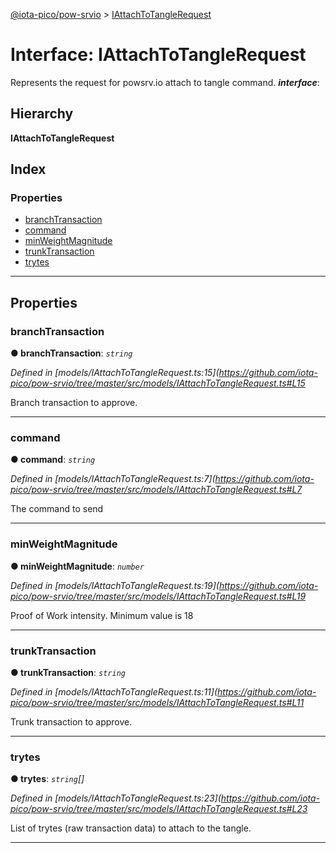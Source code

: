 [@iota-pico/pow-srvio](../README.md) > [IAttachToTangleRequest](../interfaces/iattachtotanglerequest.md)

# Interface: IAttachToTangleRequest

Represents the request for powsrv.io attach to tangle command.
*__interface__*: 

## Hierarchy

**IAttachToTangleRequest**

## Index

### Properties

* [branchTransaction](iattachtotanglerequest.md#branchtransaction)
* [command](iattachtotanglerequest.md#command)
* [minWeightMagnitude](iattachtotanglerequest.md#minweightmagnitude)
* [trunkTransaction](iattachtotanglerequest.md#trunktransaction)
* [trytes](iattachtotanglerequest.md#trytes)

---

## Properties

<a id="branchtransaction"></a>

###  branchTransaction

**● branchTransaction**: *`string`*

*Defined in [models/IAttachToTangleRequest.ts:15](https://github.com/iota-pico/pow-srvio/tree/master/src/models/IAttachToTangleRequest.ts#L15*

Branch transaction to approve.

___
<a id="command"></a>

###  command

**● command**: *`string`*

*Defined in [models/IAttachToTangleRequest.ts:7](https://github.com/iota-pico/pow-srvio/tree/master/src/models/IAttachToTangleRequest.ts#L7*

The command to send

___
<a id="minweightmagnitude"></a>

###  minWeightMagnitude

**● minWeightMagnitude**: *`number`*

*Defined in [models/IAttachToTangleRequest.ts:19](https://github.com/iota-pico/pow-srvio/tree/master/src/models/IAttachToTangleRequest.ts#L19*

Proof of Work intensity. Minimum value is 18

___
<a id="trunktransaction"></a>

###  trunkTransaction

**● trunkTransaction**: *`string`*

*Defined in [models/IAttachToTangleRequest.ts:11](https://github.com/iota-pico/pow-srvio/tree/master/src/models/IAttachToTangleRequest.ts#L11*

Trunk transaction to approve.

___
<a id="trytes"></a>

###  trytes

**● trytes**: *`string`[]*

*Defined in [models/IAttachToTangleRequest.ts:23](https://github.com/iota-pico/pow-srvio/tree/master/src/models/IAttachToTangleRequest.ts#L23*

List of trytes (raw transaction data) to attach to the tangle.

___

